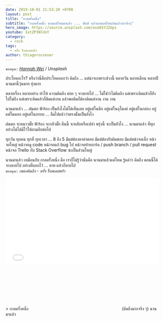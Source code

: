 ```yaml
---
date: 2019-10-01 21:53:28 +0700
layout: post
title: "กาลครั้งหนึ่ง"
subtitle: "กาลครั้งหนึ่ง นานแค่ไหนมาแล้ว ... นั่นสิ แล้วนานแค่ไหนกันแล้วล่ะจริงๆ"
hero_image: https://source.unsplash.com/aso6SYJZGps
youtube: IatZP3NlUnY
category:
  - rock
tags:
  - หรั่ง ร็อคเคสตร้า
author: thiagorossener
---
```

`ขอบคุณ:` *[Hannah Wei](https://unsplash.com/@herlifeinpixels) / Unsplash*

ประโยคอะไร? หรือว่านี่คือประโยคบอกว่า คิดถึง ... แต่น่าจะเพราะช่วงนี้ หลายวัน หลายเดือน หลายปี นานมานี้วุ่นมาก ยุ่งมาก

หลายเรื่อง หลายอย่าง ทำให้ ความคิดถึง ค่อย ๆ จางหายไป ... ไม่ใช่ว่าไม่คิดถึง แต่เพราะคิดแล้วก็ยังไปไม่ถึง แต่เพราะคิดแล้วก็ติดแต่งาน แล้วพอคิดก็ต้องคิดแต่งาน งาน งาน

นานมาแล้ว ... ฝนตก ฟ้าร้อง เป็นยังไงไม่ได้เห็นเลย อยู่แต่ในตึก อยู่แต่ในอุโมงค์ อยู่แต่ในกล่อง อยู่แต่ในคอก อยู่แต่ในกรอบ ... ลืมไปแล้วว่าตรงนั้นเป็นยังไง

ฝนตก จะหนาวมั๊ย ฟ้าร้อง จะกลัวมั๊ย คืนนี้ จะหลับหรือเปล่า พรุ่งนี้ จะเป็นยังไง ... นานมาแล้ว ที่ทุกอย่างไม่ได้มีไว้ให้ถามอีกต่อไป

ทุกวัน ทุกคน ทุกที่ ทุกเวลา ... 8 ถึง 5 มีแต่ต้องหาคำตอบ มีแต่ต้องรับผิดชอบ มีแต่หน้าจอเล็ก หน้าจอใหญ่ หน้าจอดู code หน้าจอแก้ bug ไป หน้าจอย้ายการ์ด / push branch / pull request หน้าจอ Trello กับ Stack Overflow ซะเป็นส่วนใหญ่

นานมาแล้ว เหมือนกับ กาลครั้งหนึ่ง คือ เราก็ไม่รู้ว่านั่นคือ นานมาแล้วแค่ไหน รู้แค่ว่า คิดถึง ตอนนี้ได้จางหายไป อย่างที่บอกไว้ ... หาย แล้วก็หายไป\
`ขอบคุณ:` *เพลงคิดถึง - หรั่ง ร็อคเคสตร้า*

<div style="position:relative;width:100%;height:0;padding-bottom:56.25%;">
<iframe style="width:100%;height:100%;position:absolute;top:0;left:0;" src="{{ "https://www.youtube.com/embed/" | append: page.youtube }}" frameborder="0" allow="autoplay; encrypted-media" allowfullscreen>
</iframe>
</div>
> กาลครั้งหนึ่ง <svg class="love"><use xlink:href="#icon-heart"></use></svg> (คิดถึงมากจริง ๆ) นานมาแล้ว
